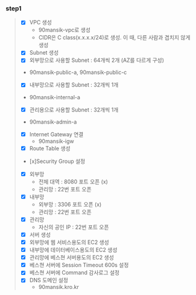 ### step1
> -[x] VPC 생성
>   - 90mansik-vpc로 생성 
>   - CIDR은 C class(x.x.x.x/24)로 생성. 이 때, 다른 사람과 겹치지 않게 생성
> -[x] Subnet 생성
>  -[x] 외부망으로 사용할 Subnet : 64개씩 2개 (AZ를 다르게 구성)
>   - 90mansik-public-a, 90mansik-public-c  
>  -[x] 내부망으로 사용할 Subnet : 32개씩 1개
>   - 90mansik-internal-a
>  -[x] 관리용으로 사용할 Subnet : 32개씩 1개
>   - 90mansik-admin-a
> -[x] Internet Gateway 연결
>   - 90mansik-igw
> - [x] Route Table 생성
> - [x]Security Group 설정
>  - [x] 외부망
>      - 전체 대역 : 8080 포트 오픈 (x)
>      - 관리망 : 22번 포트 오픈
>  - [x] 내부망
>      - 외부망 : 3306 포트 오픈 (x)
>      - 관리망 : 22번 포트 오픈
>  - [x] 관리망
>      - 자신의 공인 IP : 22번 포트 오픈
> - [x] 서버 생성
>  - [x] 외부망에 웹 서비스용도의 EC2 생성
>  - [x] 내부망에 데이터베이스용도의 EC2 생성
>  - [x] 관리망에 베스쳔 서버용도의 EC2 생성
>  - [x] 베스쳔 서버에 Session Timeout 600s 설정
>  - [x] 베스쳔 서버에 Command 감사로그 설정
> - [x] DNS 도메인 설정
>   - 90mansik.kro.kr